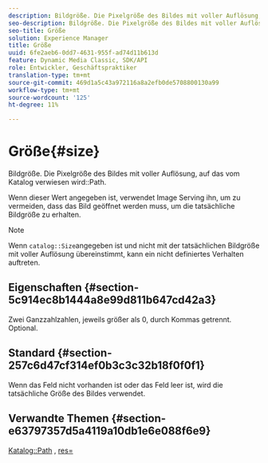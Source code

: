 ```yaml
---
description: Bildgröße. Die Pixelgröße des Bildes mit voller Auflösung, auf das vom Katalogpfad verwiesen wird.
seo-description: Bildgröße. Die Pixelgröße des Bildes mit voller Auflösung, auf das vom Katalogpfad verwiesen wird.
seo-title: Größe
solution: Experience Manager
title: Größe
uuid: 6fe2aeb6-0dd7-4631-955f-ad74d11b613d
feature: Dynamic Media Classic, SDK/API
role: Entwickler, Geschäftspraktiker
translation-type: tm+mt
source-git-commit: 469d1a5c43a972116a8a2efb0de5708800130a99
workflow-type: tm+mt
source-wordcount: '125'
ht-degree: 11%

---
```



# Größe{#size}

Bildgröße. Die Pixelgröße des Bildes mit voller Auflösung, auf das vom Katalog verwiesen wird::Path.

Wenn dieser Wert angegeben ist, verwendet Image Serving ihn, um zu vermeiden, dass das Bild geöffnet werden muss, um die tatsächliche Bildgröße zu erhalten.

>[!NOTE]
>
>Wenn `catalog::Size`angegeben ist und nicht mit der tatsächlichen Bildgröße mit voller Auflösung übereinstimmt, kann ein nicht definiertes Verhalten auftreten.

## Eigenschaften {#section-5c914ec8b1444a8e99d811b647cd42a3}

Zwei Ganzzahlzahlen, jeweils größer als 0, durch Kommas getrennt. Optional.

## Standard {#section-257c6d47cf314ef0b3c3c32b18f0f0f1}

Wenn das Feld nicht vorhanden ist oder das Feld leer ist, wird die tatsächliche Größe des Bildes verwendet.

## Verwandte Themen {#section-e63797357d5a4119a10db1e6e088f6e9}

[Katalog::Path](../../../../../../is-api/image-catalog/image-serving-api-ref/c-image-catalog-reference/c-image-svg-data-reference/c-image-data-reference/r-path-cat.md#reference-306afcaff172440ca81b85da8d78213c) ,  [res=](/help/aem-is-ir-api/is-api/http-ref/image-serving-api-ref/c-http-protocol-reference/c-command-reference/r-res.md)
